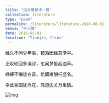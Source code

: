 ```yaml
---
title: "边关情题诗一首"
collection: literature
type: "poem"
permalink: /literature/literature-2016-08-01
venue: "孙沁璇"
date: 2016-08-01
location: "Tianjin, China"
---
```


经久不问少年事，错落因缘意渐平。

正叹轮回多误谬，忽闻梦里起边声。

峥嵘不悔徒白首，骯髒难酬枉盛名。

幸此家国犹尚在，凭道边关万里情。

![img](https://sunqinxuan.github.io/images/literature-2016-08-01-img1.jpg)